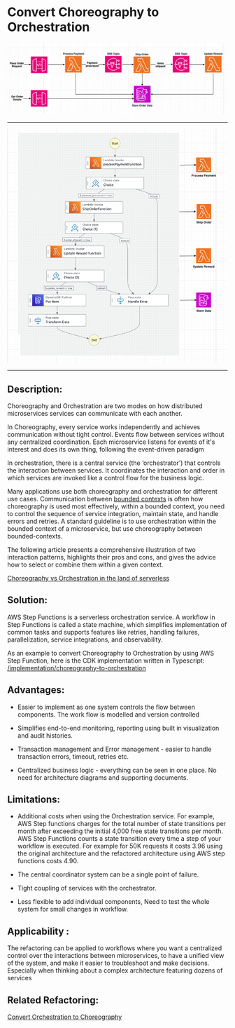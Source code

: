 # Convert Choreography to Orchestration

![](images/choreography-to-orchestration/choreography.png)

***

![](images/choreography-to-orchestration/orchestration.png)

***

## Description:

Choreography and Orchestration are two modes on how distributed microservices services can communicate with each another.

In Choreography, every service works independently and achieves communication without tight control. Events flow between services without any centralized coordination. Each microservice listens for events of it's interest and does its own thing, following the event-driven paradigm

In orchestration, there is a central service (the ‘orchestrator’) that controls the interaction between services. It coordinates the interaction and order in which services are invoked like a control flow for the business logic. 

Many applications use both choreography and orchestration for different use cases. Communication between [bounded contexts](https://martinfowler.com/bliki/BoundedContext.html) is often how choreography is used most effectively, within a bounded context, you need to control the sequence of service integration, maintain state, and handle errors and retries. A standard guideline is to use orchestration within the bounded context of a microservice, but use choreography between bounded-contexts. 

The following article presents a comprehensive illustration of two interaction patterns, highlights their pros and cons, and gives the advice how to select or combine them within a given context.

[Choreography vs Orchestration in the land of serverless](https://theburningmonk.com/2020/08/choreography-vs-orchestration-in-the-land-of-serverless/)


## Solution:

AWS Step Functions is a serverless orchestration service. A workflow in Step Functions is called a state machine, which simplifies implementation of common tasks and supports features like retries, handling failures, parallelization, service integrations, and observability. 

As an example to convert Choreography to Orchestration by using AWS Step Function, here is the CDK implementation written in Typescript: [/implementation/choreography-to-orchestration](/implementation/choreography-to-orchestration)

## Advantages:

- Easier to implement as one system controls the flow between components. The work flow is modelled and version controlled

- Simplifies end-to-end monitoring, reporting using built in visualization and audit histories.
 
- Transaction management and Error management - easier to handle transaction errors, timeout, retries etc. 

- Centralized business logic - everything can be seen in one place. No need for architecture diagrams and supporting documents. 

## Limitations: 

- Additional costs when using the Orchestration service. For example, AWS Step functions charges for the total number of state transitions per month after exceeding the initial 4,000 free state transitions per month. AWS Step Functions counts a state transition every time a step of your workflow is executed. For example for 50K requests it costs 3.96 using the original architecture and the refactored architecture using AWS step functions costs 4.90. 

- The central coordinator system can be a single point of failure.  

- Tight coupling of services with the orchestrator. 

- Less flexible to add individual components, Need to test the whole system for small changes in workflow. 

## Applicability : 

The refactoring can be applied to workflows where you want a centralized control over the interactions between microservices, to have a unified view of the system, and make it easier to troubleshoot and make decisions. Especially when thinking about a complex architecture featuring dozens of services

## Related Refactoring: 

[Convert Orchestration to Choreography](patterns/choreography-to-orchestration.md)